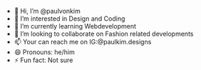 - 👋 Hi, I’m @paulvonkim
- 👀 I’m interested in Design and Coding
- 🌱 I’m currently learning Webdevelopment
- 💞️ I’m looking to collaborate on Fashion related developments
- 📫 Your can reach me on IG:@paulkim.designs
- 😄 Pronouns: he/him
- ⚡ Fun fact: Not sure

<!---
paulvonkim/paulvonkim is a ✨ special ✨ repository because its `README.md` (this file) appears on your GitHub profile.
You can click the Preview link to take a look at your changes.
--->
